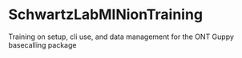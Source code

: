 # SchwartzLabMINionTraining
Training on setup, cli use, and data management for the ONT Guppy basecalling package

